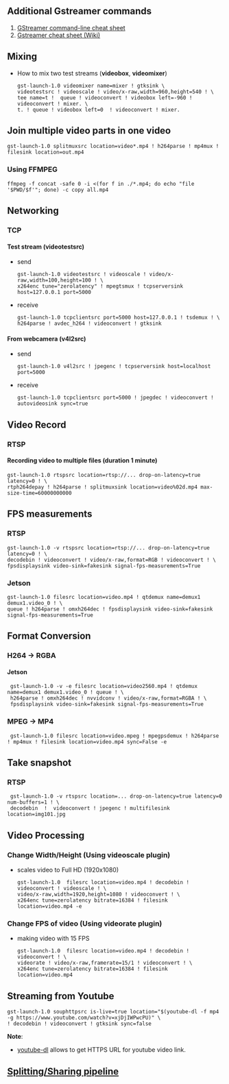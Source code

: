 
## Additional Gstreamer commands
1. [GStreamer command-line cheat sheet](https://github.com/matthew1000/gstreamer-cheat-sheet)
2. [Gstreamer cheat sheet (Wiki)](http://wiki.oz9aec.net/index.php/Gstreamer_cheat_sheet)


## Mixing

- How to mix two test streams (**videobox**, **videomixer**)

      gst-launch-1.0 videomixer name=mixer ! gtksink \
      videotestsrc ! videoscale ! video/x-raw,width=960,height=540 ! \
      tee name=t !  queue ! videoconvert ! videobox left=-960 ! videoconvert ! mixer. \
      t. ! queue ! videobox left=0  ! videoconvert ! mixer.
      
## Join multiple video parts in one video

    gst-launch-1.0 splitmuxsrc location=video*.mp4 ! h264parse ! mp4mux ! filesink location=out.mp4
    
### Using FFMPEG

    ffmpeg -f concat -safe 0 -i <(for f in ./*.mp4; do echo "file '$PWD/$f'"; done) -c copy all.mp4

      
## Networking

### TCP

#### Test stream (videotestsrc)

- send

      gst-launch-1.0 videotestsrc ! videoscale ! video/x-raw,width=100,height=100 ! \
      x264enc tune="zerolatency" ! mpegtsmux ! tcpserversink host=127.0.0.1 port=5000
    
- receive

      gst-launch-1.0 tcpclientsrc port=5000 host=127.0.0.1 ! tsdemux ! \
      h264parse ! avdec_h264 ! videoconvert ! gtksink


#### From webcamera (v4l2src)

- send 

      gst-launch-1.0 v4l2src ! jpegenc ! tcpserversink host=localhost port=5000
    
- receive

      gst-launch-1.0 tcpclientsrc port=5000 ! jpegdec ! videoconvert ! autovideosink sync=true
      
## Video Record

### RTSP

#### Recording video to multiple files (duration 1 minute)
    gst-launch-1.0 rtspsrc location=rtsp://... drop-on-latency=true latency=0 ! \
    rtph264depay ! h264parse ! splitmuxsink location=video%02d.mp4 max-size-time=60000000000
    
    
## FPS measurements

### RTSP

    gst-launch-1.0 -v rtspsrc location=rtsp://... drop-on-latency=true latency=0 ! \
    decodebin ! videoconvert ! video/x-raw,format=RGB ! videoconvert ! \
    fpsdisplaysink video-sink=fakesink signal-fps-measurements=True
    
    
### Jetson
    gst-launch-1.0 filesrc location=video.mp4 ! qtdemux name=demux1 demux1.video_0 ! \
    queue ! h264parse ! omxh264dec ! fpsdisplaysink video-sink=fakesink signal-fps-measurements=True


## Format Conversion

### H264 -> RGBA

#### Jetson
     gst-launch-1.0 -v -e filesrc location=video2560.mp4 ! qtdemux name=demux1 demux1.video_0 ! queue ! \
     h264parse ! omxh264dec ! nvvidconv ! video/x-raw,format=RGBA ! \ 
     fpsdisplaysink video-sink=fakesink signal-fps-measurements=True
     
### MPEG -> MP4
     gst-launch-1.0 filesrc location=video.mpeg ! mpegpsdemux ! h264parse ! mp4mux ! filesink location=video.mp4 sync=False -e
     
## Take snapshot

### RTSP
     gst-launch-1.0 -v rtspsrc location=... drop-on-latency=true latency=0 num-buffers=1 ! \
     decodebin  !  videoconvert ! jpegenc ! multifilesink location=img101.jpg
     
     
## Video Processing

### Change Width/Height (Using videoscale plugin)
- scales video to Full HD (1920x1080)

      gst-launch-1.0  filesrc location=video.mp4 ! decodebin ! videoconvert ! videoscale ! \
      video/x-raw,width=1920,height=1080 ! videoconvert ! \
      x264enc tune=zerolatency bitrate=16384 ! filesink location=video.mp4 -e
      
### Change FPS of video (Using videorate plugin)
- making video with 15 FPS

      gst-launch-1.0  filesrc location=video.mp4 ! decodebin ! videoconvert ! \ 
      videorate ! video/x-raw,framerate=15/1 ! videoconvert ! \
      x264enc tune=zerolatency bitrate=16384 ! filesink location=video.mp4
      
## Streaming from Youtube
    gst-launch-1.0 souphttpsrc is-live=true location="$(youtube-dl -f mp4 -g https://www.youtube.com/watch?v=xjDjIWPwcPU)" \
    ! decodebin ! videoconvert ! gtksink sync=false
**Note**: 
- [youtube-dl](https://youtube-dl.org/) allows to get HTTPS URL for youtube video link. 


## [Splitting/Sharing pipeline](https://github.com/matthew1000/gstreamer-cheat-sheet/blob/master/sharing_and_splitting_pipelines.md#summary-of-methods-to-share-and-split-pipelines)
   
